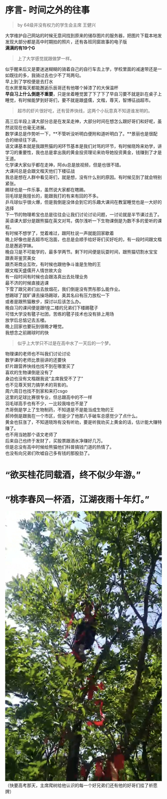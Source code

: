 # 序言- 时间之外的往事

>by 64级并没有权力的学生会主席 王健兴

大学维护自己网站的时候无意间找到原来的储存图片的服务器，把图片下载本地发发现大部分都是高中时期拍的照片，还有各班同窗故事的电子版<br>
**满满的有19个G<br>**

>上了大学感觉就跟做梦一样。<br>

似乎醒来后又是要迷迷糊糊的骑着自己的自行车去上学，学校里面的减速带还是一如既往的多，我骑过去也少不了骂两句。<br>
早上到了学校便是去打水<br>
在水房里每天都能邂逅乐辰哥还有他哪个掉漆了的大保温杯<br>
**早自习上什么倒是不重要**，只是坐着睡觉罢了下了下了早自习要不就是趴在桌子上睡觉，有时候能梦到好哥们，要不就是跟盛儒，文楷，尊天，智博征战超市。<br>

>超市的虾片很好吃，还有营养快线，这两个小玩意真不知道谁发明的。<br>

高三后半段上课大部分总是在发呆走神，大部分时间在想怎么跟好哥们和好呢，虽然说现在也毫无进展。<br>
数学课总是作势听一下，**不管听没听明白便附和道听明白了。**景丽也是很配合的继续往下讲。<br>
语文课基本就是我跟熊猫的闲环节基本是我们对骂的环节，有时候晓玲来劝学，讲学习的重要性，我也总是拿出我的黄金投资理论来劝导她投资黄金，钱赚到了才是王道。<br>
化学课大家似乎都在走神，阿du总是放视频，但是也很不错。<br>
大课间总是会跟文楷天他们下楼征战<br>
我总是想在人群中看见哥们，就是想，没有什么别的原因。有时候见到了就会特别紧张。<br>
踢球也是一件乐事，虽然说大家都在瞎踢。<br>
羽毛球是我擅长的，能跟我打的有来有回的不多。<br>
乒乓球似乎很火爆，但是我倒是没体会到它的乐趣大课间在教室睡觉也是一大好的选择<br>
下一节的物理希宝也总是往往会让我们讨论讨论问题，一讨论就是半节课过去了。<br>
英语课大部分是跟熊猫在英文对骂，偶尔浅听一下生物课倒是为数不多的爱听的课程。<br>
有时候不想学了，觉着难过，跟阿杜说一声就能回家歇着<br>
晚上好像也是去超市吃泡面，也总是会顺手给好哥们买好吃的，有一段时间跟文楷总是邂逅学妹。<br>
晚自习是不可能学的，最多学两节。剩下时间便是玩耍时间，跟熊猫切割水宝宝<br>
跟表哥鉴赏美女<br>
跟杰哥商业互吹，有时候也跟他争斗谁是生物的王<br>
跟文楷天盛儒开人情世故大会<br>
有一段时间有时候也会跟洛真出去处理业务<br>
最不济的时候直接逃课<br>
下雪了跟兄弟们出去放烟花，我们倒是没有贾彤那么能作业。<br>
想踢球了就旷课去操场踢球，美其名曰有压力放松一下<br>
或者是跟熊猫散步，探讨以后该怎么办。<br>
晚自习的课间便是跟f座二楼的兄弟们下楼踢毽子<br>
可惜大学没有毽子社团，苦练的毽子技术也没有排上用场<br>
放学后总惦记去五楼。<br>
晚上回家也要玩到很晚才睡觉。<br>
我想念之前踢球时的快<br>

>似乎上大学只不过是在高中水了一天后的一个梦。<br>

物理课的老师也不叫我们讨论讨论<br>
数学课的老师比景丽讲的还要快<br>
虾片跟营养快线也找不到在哪里买了<br>
喜欢的生物课倒是没有了<br>
身边也没有文楷跟我说“主席我受不了了”<br>
也不见尊天努力搞学术的背影的。<br>
周六周日也找不到家和来打csgo<br>
这里的足球比赛很专业，但总跟高中的不一样<br>
羽毛球高手也有不少，一比较我啥也不是了<br>
杰哥倒是学上了生物制药，不知道是不是能当成生物的王<br>
郝帅倒是跟我在一个市区，但是少了他那八手破车总感觉少了点什么。<br>
黄金也狂涨了，不知道晓玲有没有听劝，要是听我劝买上黄金的话，估计能大赚特赚了。<br>
也不用当她那个语文老师了<br>
后来自己也终于发财了，买股票跟酒水净赚好几万。<br>
但是总没有高中时候给熊猫他们科普搞钱门道的热情了。<br>
也没有向兄弟们吹嘘自己多有钱的那股劲了。<br>

# “欲买桂花同载酒，终不似少年游。”<br>
# “桃李春风一杯酒，江湖夜雨十年灯。”<br>
![image (1).jpeg](./img/4.jpg)
（快要高考那天，主席爬树给他认识的每一个好兄弟们还有他的好哥们挂了祈愿牌）



